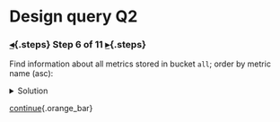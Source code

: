 <div class="top">

# Design query Q2
### [◂](command:katapod.loadPage?step5){.steps} Step 6 of 11 [▸](command:katapod.loadPage?step7){.steps}
</div>

Find information about all metrics stored in bucket `all`; order by metric name (asc):

<details>
  <summary>Solution</summary>

```
SELECT * 
FROM time_series.metrics
WHERE bucket = 'all';
```

</details>

[continue](command:katapod.loadPage?step7){.orange_bar}